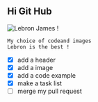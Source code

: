 ## Hi Git Hub 

![Lebron James !](https://github.com/AnthonyAl-khafaji/skills-communicate-using-markdown/assets/127707907/fe4183be-138d-4aaa-867f-cc9e1d2d29f9) 

```
My choice of codeand images
Lebron is the best !

```

- [x] add a header 
- [x] add a image
- [x] add a code example
- [x] make a task list 
- [ ] merge my pull request
